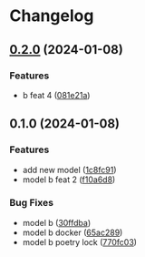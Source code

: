 # Changelog

## [0.2.0](https://github.com/MitaWinata/monorepo_independent_releases/compare/b-v0.1.0...b-v0.2.0) (2024-01-08)


### Features

* b feat 4 ([081e21a](https://github.com/MitaWinata/monorepo_independent_releases/commit/081e21ae9f012706e4e434ab313f64e87fd70cac))

## 0.1.0 (2024-01-08)


### Features

* add new model ([1c8fc91](https://github.com/MitaWinata/monorepo_independent_releases/commit/1c8fc91b04a68e346a5410fff1310abc1890563e))
* model b feat 2 ([f10a6d8](https://github.com/MitaWinata/monorepo_independent_releases/commit/f10a6d8f214692cff7e709c9174904d0c727d5dd))


### Bug Fixes

* model b ([30ffdba](https://github.com/MitaWinata/monorepo_independent_releases/commit/30ffdbafb3e00f070d8207f1d0a5145ce6eaf821))
* model b docker ([65ac289](https://github.com/MitaWinata/monorepo_independent_releases/commit/65ac2891ada9828eb252309b8566423a4a5c7f6a))
* model b poetry lock ([770fc03](https://github.com/MitaWinata/monorepo_independent_releases/commit/770fc036aedbf900fbc2d9ada53337763817212a))
